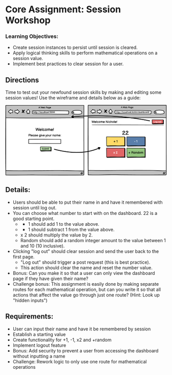 # Core Assignment: Session Workshop

### Learning Objectives:

- Create session instances to persist until session is cleared.
- Apply logical thinking skills to perform mathematical operations on a session value.
- Implement best practices to clear session for a user.

## Directions
Time to test out your newfound session skills by making and editing some session values! Use the wireframe and details below as a guide:

![Image](image.png)

## Details:
- Users should be able to put their name in and have it remembered with session until log out.
- You can choose what number to start with on the dashboard. 22 is a good starting point.
    - + 1 should add 1 to the value above.
    - - 1 should subtract 1 from the value above.
    - x 2 should multiply the value by 2.
    - Random should add a random integer amount to the value between 1 and 10 (10 inclusive).
- Clicking "log out" should clear session and send the user back to the first page.
    - "Log out" should trigger a post request (this is best practice).
    - This action should clear the name and reset the number value.
- Bonus: Can you make it so that a user can only view the dashboard page if they have given their name?
- Challenge bonus: This assignment is easily done by making separate routes for each mathematical operation, but can you write it so that all actions that affect the value go through just one route? (Hint: Look up "hidden inputs")

## Requirements:
- User can input their name and have it be remembered by session
- Establish a starting value
- Create functionality for +1, -1, x2 and +random
- Implement logout feature
- Bonus: Add security to prevent a user from accessing the dashboard without inputting a name
- Challenge: Rework logic to only use one route for mathematical operations

